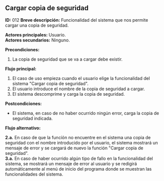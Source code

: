 ## Cargar copia de seguridad

**ID:** 012
**Breve descripción:** Funcionalidad del sistema que nos permite cargar una copia de seguridad.


**Actores principales:** Usuario.  
**Actores secundarios:** Ninguno.

**Precondiciones:**

1. La copia de seguridad que se va a cargar debe existir.



**Flujo principal:**

1. El caso de uso empieza cuando el usuario elige la funcionalidad del sistema "Cargar copia de seguridad".
2. El usuario introduce el nombre de la copia de seguridad a cargar.
3. El sistema descomprime y carga la copia de seguridad.


**Postcondiciones:**

* El sistema, en caso de no haber ocurrido ningún error, carga la copia de seguridad indicada.


**Flujo alternativo:**

**2.a.** En caso de que la funcíón no encuentre en el sistema una copia de seguridad con el nombre introducido por el usuario, el sistema mostrará un mensaje de error y se cargará de nuevo la función "Cargar copia de seguridad".  
**3.a.** En caso de haber ocurrido algún tipo de fallo en la funcionalidad del sistema, se mostrará un mensaje de error al usuario y se redigirá automáticamente al menú de inicio del programa donde se muestran las funcionalidades del sistema.

